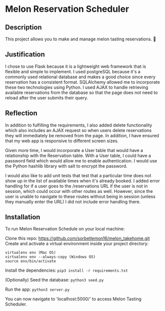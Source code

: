 # Melon Reservation Scheduler

## Description
This project allows you to make and manage melon tasting reservations. 🍉

## Justification
I chose to use Flask because it is a lightweight web framework that is flexible and simple to implement. I used postgreSQL because it's a commonly used relational database and makes a good choice since every reservation has a consistent format. SQLAlchemy allowed me to incorporate these two technologies using Python. I used AJAX to handle retrieving available reservations from the database so that the page does not need to reload after the user submits their query.     

## Reflection
In addition to fulfilling the requirements, I also added delete functionality which also includes an AJAX request so when users delete reservations they will immediately be removed from the page. In addition, I have ensured that my web app is responsive to different screen sizes.

Given more time, I would incorporate a User table that would have a relationship with the Reservation table. With a User table, I could have a password field which would allow me to enable authentication. I would use the Python hashlib library with salt to encrypt the password. 

I would also like to add unit tests that test that a particular time does not show up in the list of available times when it's already booked. I added error handling for if a user goes to the /reservations URL if the user is not in session, which could occur with other routes as well. However, since the user is unable to navigate to these routes without being in session (unless they manually enter the URL) I did not include error handling there. 

## Installation
To run Melon Reservation Schedule on your local machine:

Clone this repo: https://github.com/sorbetlemon16/melon_takehome.git
Create and activate a virtual environment inside your project directory:

```
virtualenv env (Mac OS)
virtualenv env --always-copy (Windows OS)
source env/bin/activate
```

Install the dependencies:
```pip3 install -r requirements.txt```

(Optionally) Seed the database:
```python3 seed.py```

Run the app:
```python3 server.py```

You can now navigate to 'localhost:5000/' to access Melon Tasting Scheduler.